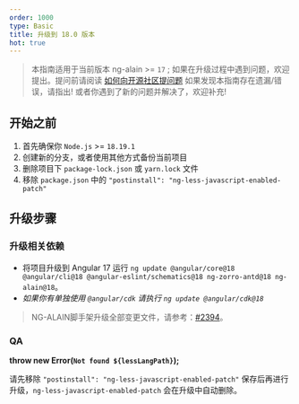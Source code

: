 ```yaml
---
order: 1000
type: Basic
title: 升级到 18.0 版本
hot: true
---
```


> 本指南适用于当前版本 ng-alain >= `17` ;
> 如果在升级过程中遇到问题，欢迎提出。提问前请阅读 [如何向开源社区提问题](https://github.com/seajs/seajs/issues/545)
> 如果发现本指南存在遗漏/错误，请指出!
> 或者你遇到了新的问题并解决了，欢迎补充!

## 开始之前

1. 首先确保你 `Node.js` >= `18.19.1`
2. 创建新的分支，或者使用其他方式备份当前项目
3. 删除项目下 `package-lock.json` 或 `yarn.lock` 文件
4. 移除 `package.json` 中的 `"postinstall": "ng-less-javascript-enabled-patch"`

## 升级步骤

### 升级相关依赖

- 将项目升级到 Angular 17 运行 `ng update @angular/core@18 @angular/cli@18 @angular-eslint/schematics@18 ng-zorro-antd@18 ng-alain@18`。
- _如果你有单独使用 `@angular/cdk` 请执行 `ng update @angular/cdk@18`_

> NG-ALAIN脚手架升级全部变更文件，请参考：[#2394](https://github.com/ng-alain/ng-alain/pull/2504/files)。

### QA

**throw new Error(`Not found ${lessLangPath}`);**

请先移除 `"postinstall": "ng-less-javascript-enabled-patch"` 保存后再进行升级，`ng-less-javascript-enabled-patch` 会在升级中自动删除。
